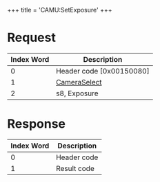 +++
title = 'CAMU:SetExposure'
+++

# Request

| Index Word | Description                                             |
|------------|---------------------------------------------------------|
| 0          | Header code \[0x00150080\]                              |
| 1          | [CameraSelect](Camera_Services#cameraselect "wikilink") |
| 2          | s8, Exposure                                            |

# Response

| Index Word | Description |
|------------|-------------|
| 0          | Header code |
| 1          | Result code |
